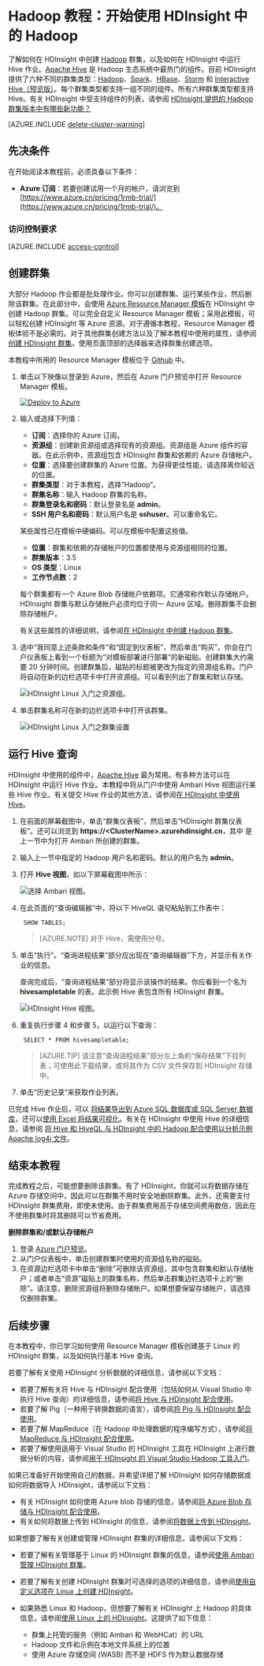 <properties
    pageTitle="Hadoop 教程：开始使用 HDInsight 中的 Hadoop 和 Hive | Azure"
    description="按照本教程中的说明开始使用 HDInsight 中的 Hadoop。了解如何创建 Linux 群集，以及如何使用 Hive 查询数据。"
    services="hdinsight"
    documentationcenter=""
    author="mumian"
    manager="jhubbard"
    editor="cgronlun"
    tags="azure-portal" />
<tags
    ms.assetid="6a12ed4c-9d49-4990-abf5-0a79fdfca459"
    ms.service="hdinsight"
    ms.devlang="na"
    ms.topic="hero-article"
    ms.tgt_pltfrm="na"
    ms.workload="big-data"
    ms.date="01/17/2017"
    wacn.date="03/16/2017"
    ms.author="jgao" />  


# Hadoop 教程：开始使用 HDInsight 中的 Hadoop

了解如何在 HDInsight 中创建 [Hadoop](http://hadoop.apache.org/) 群集，以及如何在 HDInsight 中运行 Hive 作业。[Apache Hive](https://hive.apache.org/) 是 Hadoop 生态系统中最热门的组件。目前 HDInsight 提供了六种不同的群集类型：[Hadoop](/documentation/articles/hdinsight-hadoop-introduction/)、[Spark](/documentation/articles/hdinsight-apache-spark-overview/)、[HBase](/documentation/articles/hdinsight-hbase-overview/)、[Storm](/documentation/articles/hdinsight-storm-overview/) 和 [Interactive Hive（预览版）](/documentation/articles/hdinsight-hadoop-use-interactive-hive/)。每个群集类型都支持一组不同的组件。所有六种群集类型都支持 Hive。有关 HDInsight 中受支持组件的列表，请参阅 [HDInsight 提供的 Hadoop 群集版本中有哪些新功能？](/documentation/articles/hdinsight-component-versioning/)

[AZURE.INCLUDE [delete-cluster-warning](../../includes/hdinsight-delete-cluster-warning.md)]
## 先决条件
在开始阅读本教程前，必须具备以下条件：

* **Azure 订阅**：若要创建试用一个月的帐户，请浏览到 [https://www.azure.cn/pricing/1rmb-trial/](https://www.azure.cn/pricing/1rmb-trial/)。

### 访问控制要求
[AZURE.INCLUDE [access-control](../../includes/hdinsight-access-control-requirements.md)]

## <a name="create-cluster"></a>创建群集

大部分 Hadoop 作业都是批处理作业。你可以创建群集、运行某些作业，然后删除该群集。在此部分中，会使用 [Azure Resource Manager 模板](/documentation/articles/resource-group-template-deploy/)在 HDInsight 中创建 Hadoop 群集。可以完全自定义 Resource Manager 模板；采用此模板，可以轻松创建 HDInsight 等 Azure 资源。对于遵循本教程，Resource Manager 模板体验不是必需的。对于其他群集创建方法以及了解本教程中使用的属性，请参阅[创建 HDInsight 群集](/documentation/articles/hdinsight-hadoop-provision-linux-clusters/)。使用页面顶部的选择器来选择群集创建选项。

本教程中所用的 Resource Manager 模板位于 [Github](https://github.com/Azure/azure-quickstart-templates/tree/master/101-hdinsight-linux-ssh-password/) 中。

1. 单击以下映像以登录到 Azure，然后在 Azure 门户预览中打开 Resource Manager 模板。
   
    <a href="https://portal.azure.cn/#create/Microsoft.Template/uri/https%3A%2F%2Fraw.githubusercontent.com%2FAzure%2Fazure-quickstart-templates%2Fmaster%2F101-hdinsight-linux-ssh-password%2Fazuredeploy.json" target="_blank"><img src="./media/hdinsight-hadoop-linux-tutorial-get-started/deploy-to-azure.png" alt="Deploy to Azure"></a>
2. 输入或选择下列值：

    * **订阅**：选择你的 Azure 订阅。
    * **资源组**：创建新资源组或选择现有的资源组。资源组是 Azure 组件的容器。在此示例中，资源组包含 HDInsight 群集和依赖的 Azure 存储帐户。
    * **位置**：选择要创建群集的 Azure 位置。为获得更佳性能，请选择离你较近的位置。
    * **群集类型**：对于本教程，选择“Hadoop”。
    * **群集名称**：输入 Hadoop 群集的名称。
    * **群集登录名和密码**：默认登录名是 **admin**。
    * **SSH 用户名和密码**：默认用户名是 **sshuser**。可以重命名它。
     
    某些属性已在模板中硬编码。可以在模板中配置这些值。

    * **位置**：群集和依赖的存储帐户的位置都使用与资源组相同的位置。
    * **群集版本**：3.5
    * **OS 类型**：Linux
    * **工作节点数**：2

     每个群集都有一个 Azure Blob 存储帐户依赖项。它通常称作默认存储帐户。HDInsight 群集与默认存储帐户必须均位于同一 Azure 区域。删除群集不会删除存储帐户。
     
     有关这些属性的详细说明，请参阅[在 HDInsight 中创建 Hadoop 群集](/documentation/articles/hdinsight-hadoop-provision-linux-clusters/)。

3. 选中“我同意上述条款和条件”和“固定到仪表板”，然后单击“购买”。你会在门户仪表板上看到一个标题为“对模板部署进行部署”的新磁贴。创建群集大约需要 20 分钟时间。创建群集后，磁贴的标题被更改为指定的资源组名称。门户将自动在新的边栏选项卡中打开资源组。可以看到列出了群集和默认存储。
   
    ![HDInsight Linux 入门之资源组](./media/hdinsight-hadoop-linux-tutorial-get-started/hdinsight-linux-get-started-resource-group.png)。

4. 单击群集名称可在新的边栏选项卡中打开该群集。

    ![HDInsight Linux 入门之群集设置](./media/hdinsight-hadoop-linux-tutorial-get-started/hdinsight-linux-get-started-cluster-settings.png)  

## 运行 Hive 查询
HDInsight 中使用的组件中，[Apache Hive](/documentation/articles/hdinsight-use-hive/) 最为常用。有多种方法可以在 HDInsight 中运行 Hive 作业。本教程中将从门户中使用 Ambari Hive 视图运行某些 Hive 作业。有关提交 Hive 作业的其他方法，请参阅[在 HDInsight 中使用 Hive](/documentation/articles/hdinsight-use-hive/)。

1. 在前面的屏幕截图中，单击“群集仪表板”，然后单击“HDInsight 群集仪表板”。还可以浏览到 **https://&lt;ClusterName>.azurehdinsight.cn**，其中 <ClusterName> 是上一节中为打开 Ambari 所创建的群集。
2. 输入上一节中指定的 Hadoop 用户名和密码。默认的用户名为 **admin**。
3. 打开 **Hive 视图**，如以下屏幕截图中所示：
   
    ![选择 Ambari 视图](./media/hdinsight-hadoop-linux-tutorial-get-started/selecthiveview.png)。
4. 在此页面的“查询编辑器”中，将以下 HiveQL 语句粘贴到工作表中：
   
        SHOW TABLES;
   
    > [AZURE.NOTE]
    对于 Hive，需使用分号。
    > 
    > 
5. 单击“执行”。“查询进程结果”部分应出现在“查询编辑器”下方，并显示有关作业的信息。
   
    查询完成后，“查询进程结果”部分将显示该操作的结果。你应看到一个名为 **hivesampletable** 的表。此示例 Hive 表包含所有 HDInsight 群集。
   
    ![HDInsight Hive 视图](./media/hdinsight-hadoop-linux-tutorial-get-started/hiveview.png)。
6. 重复执行步骤 4 和步骤 5，以运行以下查询：
   
        SELECT * FROM hivesampletable;
   
    > [AZURE.TIP]
    请注意“查询进程结果”部分左上角的“保存结果”下拉列表；可使用此下载结果，或将其作为 CSV 文件保存到 HDInsight 存储中。
    > 
    > 
7. 单击“历史记录”来获取作业列表。

已完成 Hive 作业后，可以 [将结果导出到 Azure SQL 数据库或 SQL Server 数据库](/documentation/articles/hdinsight-use-sqoop-mac-linux/)，还可以[使用 Excel 将结果可视化](/documentation/articles/hdinsight-connect-excel-power-query/)。有关在 HDInsight 中使用 Hive 的详细信息，请参阅 [将 Hive 和 HiveQL 与 HDInsight 中的 Hadoop 配合使用以分析示例 Apache log4j 文件](/documentation/articles/hdinsight-use-hive/)。

## 结束本教程
完成教程之后，可能想要删除该群集。有了 HDInsight，你就可以将数据存储在 Azure 存储空间中，因此可以在群集不用时安全地删除群集。此外，还需要支付 HDInsight 群集费用，即使未使用。由于群集费用高于存储空间费用数倍，因此在不使用群集时将其删除可以节省费用。

**删除群集和/或默认存储帐户**

1. 登录 [Azure 门户预览](https://portal.azure.cn)。
2. 从门户仪表板中，单击创建群集时使用的资源组名称的磁贴。
3. 在资源边栏选项卡中单击“删除”可删除该资源组，其中包含群集和默认存储帐户；或者单击“资源”磁贴上的群集名称，然后单击群集边栏选项卡上的“删除”。请注意，删除资源组将删除存储帐户。如果想要保留存储帐户，请选择仅删除群集。

## 后续步骤
在本教程中，你已学习如何使用 Resource Manager 模板创建基于 Linux 的 HDInsight 群集，以及如何执行基本 Hive 查询。

若要了解有关使用 HDInsight 分析数据的详细信息，请参阅以下文档：

* 若要了解有关将 Hive 与 HDInsight 配合使用（包括如何从 Visual Studio 中执行 Hive 查询）的详细信息，请参阅[将 Hive 与 HDInsight 配合使用][hdinsight-use-hive]。
* 若要了解 Pig（一种用于转换数据的语言），请参阅[将 Pig 与 HDInsight 配合使用][hdinsight-use-pig]。
* 若要了解 MapReduce（在 Hadoop 中处理数据的程序编写方式），请参阅[将 MapReduce 与 HDInsight 配合使用][hdinsight-use-mapreduce]。
* 若要了解使用适用于 Visual Studio 的 HDInsight 工具在 HDInsight 上进行数据分析的内容，请参阅[用于 HDInsight 的 Visual Studio Hadoop 工具入门](/documentation/articles/hdinsight-hadoop-visual-studio-tools-get-started/)。

如果已准备好开始使用自己的数据，并希望详细了解 HDInsight 如何存储数据或如何将数据导入 HDInsight，请参阅以下文档：

* 有关 HDInsight 如何使用 Azure blob 存储的信息，请参阅[将 Azure Blob 存储与 HDInsight 配合使用](/documentation/articles/hdinsight-hadoop-use-blob-storage/)。
* 有关如何将数据上传到 HDInsight 的信息，请参阅[将数据上传到 HDInsight][hdinsight-upload-data]。

如果想要了解有关创建或管理 HDInsight 群集的详细信息，请参阅以下文档：

* 若要了解有关管理基于 Linux 的 HDInsight 群集的信息，请参阅[使用 Ambari 管理 HDInsight 群集](/documentation/articles/hdinsight-hadoop-manage-ambari/)。
* 若要了解有关创建 HDInsight 群集时可选择的选项的详细信息，请参阅[使用自定义选项在 Linux 上创建 HDInsight](/documentation/articles/hdinsight-hadoop-provision-linux-clusters/)。
* 如果熟悉 Linux 和 Hadoop，但想要了解有关 HDInsight 上 Hadoop 的具体信息，请参阅[使用 Linux 上的 HDInsight](/documentation/articles/hdinsight-hadoop-linux-information/)。这提供了如下信息：
  
    * 群集上托管的服务（例如 Ambari 和 WebHCat）的 URL
    * Hadoop 文件和示例在本地文件系统上的位置
    * 使用 Azure 存储空间 (WASB) 而不是 HDFS 作为默认数据存储

[1]: /documentation/articles/hdinsight-hadoop-visual-studio-tools-get-started/

[hdinsight-provision]: /documentation/articles/hdinsight-provision-linux-clusters/
[hdinsight-upload-data]: /documentation/articles/hdinsight-upload-data/
[hdinsight-use-mapreduce]: /documentation/articles/hdinsight-use-mapreduce/
[hdinsight-use-hive]: /documentation/articles/hdinsight-use-hive/
[hdinsight-use-pig]: /documentation/articles/hdinsight-use-pig/

<!---HONumber=Mooncake_0306_2017-->
<!--Update_Description: wording update-->